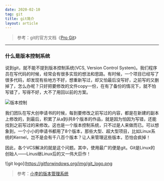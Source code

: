 ```yaml
---
date: 2020-02-10
tag: git
title: git简介
layout: article
---
```


> 参考：git的官方文档《[Pro Git](https://git-scm.com/book/en/v2)》

---

### 什么是版本控制系统

说到git，就不能不提到版本控制系统(VCS, Version Control System)。我们程序员在写代码的时候，经常会有很多实现的想法和思路。有时候，一个项目已经写了很多代码，却发现有些地方不好，想重新写过，却又怕最后没写好，之前写的又删掉了，怎么办呢？只好把要修改的文件copy一份，在有了备份的情况下，就不怕写错了，写得不好，大不了用回以前的方案。

![版本控制](https://i.loli.net/2020/03/01/jkeiE1lqN5LaVFv.png)

我们团队在写大创申请书的时候，每到要修改之前写过的内容，都是在新建的副本上修改的，到最后，积累了从a到i共8个版本的作品，就是因为怕因为写错，还能找到之前写过的来修改。这也是一个版本控制系统，只不过是人来做而已。可以想象到，一个小小的申请书都用了8个版本，那些大型、超大型项目，比如Linux系统的Kernel，岂不是会有千八百个版本？让人来管理这些版本，恐怕会疯掉！

因此，各个VCS解决的就是这个问题。其中，使用最广的便是git。Git是Linux的创始人——Linus继Linux后的又一伟大巨作！

![git logo](https://gitforwindows.org/img/git_logo.png

> 参考：[小李的版本管理系统](http://mp.weixin.qq.com/s?__biz=MzAxOTc0NzExNg==&mid=2665513204&idx=1&sn=c4c493d771a167a84ace01c3e016417e&scene=21#wechat_redirect)


